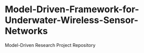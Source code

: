 # Model-Driven-Framework-for-Underwater-Wireless-Sensor-Networks
Model-Driven Research Project Repository
